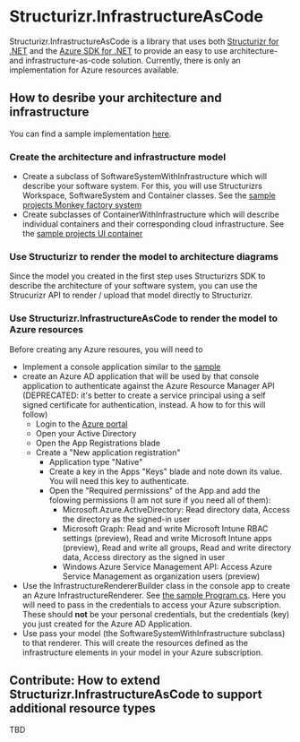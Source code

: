 # Structurizr.InfrastructureAsCodeStructurizr.InfrastructureAsCode is a library that uses both [Structurizr for .NET](https://github.com/structurizr/dotnet) and the [Azure SDK for .NET](https://github.com/Azure/azure-sdk-for-net/tree/Fluent) to provide an easy to use architecture- and infrastructure-as-code solution. Currently, there is only an implementation for Azure resources available.## How to desribe your architecture and infrastructureYou can find a sample implementation [here](https://github.com/ChristianEder/Structurizr.InfrastructureAsCode/tree/master/Structurizr.InfrastructureAsCode.Azure.Sample).### Create the architecture and infrastructure model- Create a subclass of SoftwareSystemWithInfrastructure which will describe your software system. For this, you will use Structurizrs Workspace, SoftwareSystem and Container classes. See the [sample projects Monkey factory system](https://github.com/ChristianEder/Structurizr.InfrastructureAsCode/blob/master/Structurizr.InfrastructureAsCode.Azure.Sample/Model/MonkeyFactory.cs)-  Create subclasses of ContainerWithInfrastructure which will describe individual containers and their corresponding cloud infrastructure. See the [sample projects UI container](https://github.com/ChristianEder/Structurizr.InfrastructureAsCode/blob/master/Structurizr.InfrastructureAsCode.Azure.Sample/Model/MonkeyUI.cs)### Use Structurizr to render the model to architecture diagramsSince the model you created in the first step uses Structurizrs SDK to describe the architecture of your software system, you can use the Strucurizr API to render / upload that model directly to Structurizr.### Use Structurizr.InfrastructureAsCode to render the model to Azure resourcesBefore creating any Azure resoures, you will need to- Implement a console application similar to the [sample](https://github.com/ChristianEder/Structurizr.InfrastructureAsCode/tree/master/Structurizr.InfrastructureAsCode.Azure.Sample)- create an Azure AD application that will be used by that console application to authenticate against the Azure Resource Manager API (DEPRECATED: it's better to create a service principal using a self signed certificate for authentication, instead. A how to for this will follow)  - Login to the [Azure portal](https://portal.azure.com)  - Open your Active Directory  - Open the App Registrations blade  - Create a "New application registration"     - Application type "Native"     - Create a key in the Apps "Keys" blade and note down its value. You will need this key to authenticate.     - Open the "Required permissions" of the App and add the folowing permissions (I am not sure if you need all of them):          - Microsoft.Azure.ActiveDirectory: Read directory data, Access the directory as the signed-in user         - Microsoft Graph: Read and write Microsoft Intune RBAC settings (preview), Read and write Microsoft Intune apps (preview), Read and write all groups, Read and write directory data, Access directory as the signed in user         - Windows Azure Service Management API: Access Azure Service Management as organization users (preview)- Use the InfrastructureRendererBuilder class in the console app to create an Azure InfrastructureRenderer. See [the sample Program.cs](https://github.com/ChristianEder/Structurizr.InfrastructureAsCode/blob/master/Structurizr.InfrastructureAsCode.Azure.Sample/Program.cs). Here you will need to pass in the credentials to access your Azure subscription. These should **not** be your personal credentials, but the credentials (key) you just created for the Azure AD Application.- Use pass your model (the SoftwareSystemWithInfrastructure subclass) to that renderer. This will create the resources defined as the infrastructure elements in your model in your Azure subscription.## Contribute: How to extend Structurizr.InfrastructureAsCode to support additional resource typesTBD